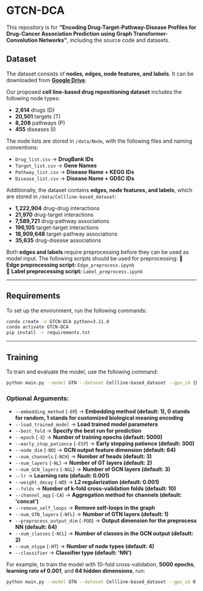 # GTCN-DCA

This repository is for **"Encoding Drug-Target-Pathway-Disease Profiles for Drug-Cancer Association Prediction using Graph Transformer-Convolution Networks"**, including the source code and datasets.

## Dataset

The dataset consists of **nodes, edges, node features, and labels**. It can be downloaded from **[Google Drive](https://drive.google.com/drive/folders/1nhiLSCuJfLu2f9QartgXbkWnSluukbGV?usp=sharing)**.

Our proposed **cell line-based drug repositioning dataset** includes the following node types:
- **2,614** drugs (D)  
- **20,501** targets (T)  
- **8,208** pathways (P)  
- **455** diseases (I)  

The node lists are stored in `/data/Node`, with the following files and naming conventions:
- `Drug_list.csv` → **DrugBank IDs**  
- `Target_list.csv` → **Gene Names**  
- `Pathway_list.csv` → **Disease Name + KEGG IDs**  
- `Disease_list.csv` → **Disease Name + GDSC IDs**  

Additionally, the dataset contains **edges, node features, and labels**, which are stored in `/data/Cellline-based_dataset`:
- **1,222,904** drug-drug interactions  
- **21,970** drug-target interactions  
- **7,589,721** drug-pathway associations  
- **196,105** target-target interactions  
- **18,909,648** target-pathway associations  
- **35,635** drug-disease associations  

Both **edges and labels** require preprocessing before they can be used as model input. The following scripts should be used for preprocessing:
📌 **Edge preprocessing script:** `Edge_preprocess.ipynb`  
📌 **Label preprocessing script:** `Label_preprocess.ipynb`

---

## Requirements

To set up the environment, run the following commands:

```bash
conda create -n GTCN-DCA python=3.11.8
conda activate GTCN-DCA
pip install -r requirements.txt
```

---

## Training

To train and evaluate the model, use the following command:

```bash
python main.py --model GTN --dataset Cellline-based_dataset --gpu_id {DEVICE ID} --save_dir {SAVED PATH}
```

### Optional Arguments:
- `--embedding_method` (`-EM`) → **Embedding method (default: 1), 0 stands for random, 1 stands for customized biological meaning encoding**
- `--load_trained_model` → **Load trained model parameters**
- `--best_fold` → **Specify the best run for prediction**
- `--epoch` (`-E`) → **Number of training epochs (default: 5000)**
- `--early_stop_patience` (`-ESP`) → **Early stopping patience (default: 300)**
- `--node_dim` (`-ND`) → **GCN output feature dimension (default: 64)**
- `--num_channels` (`-NCH`) → **Number of heads (default: 3)**
- `--num_layers` (`-NL`) → **Number of GT layers (default: 2)**
- `--num_GCN_layers` (`-NGL`) → **Number of GCN layers (default: 3)**
- `--lr` → **Learning rate (default: 0.001)**
- `--weight_decay` (`-WD`) → **L2 regularization (default: 0.001)**
- `--folds` → **Number of k-fold cross-validation folds (default: 10)**
- `--channel_agg` (`-CA`) → **Aggregation method for channels (default: 'concat')**
- `--remove_self_loops` → **Remove self-loops in the graph**
- `--num_GTN_layers` (`-NFL`) → **Number of GTN layers (default: 1)**
- `--preprocess_output_dim` (`-POD`) → **Output dimension for the preprocess NN (default: 64)**
- `--num_classes` (`-NCL`) → **Number of classes in the GCN output (default: 2)**
- `--num_ntype` (`-NT`) → **Number of node types (default: 4)**
- `--classifier` → **Classifier type (default: 'NN')**

For example, to train the model with 10-fold cross-validation, **5000 epochs**, **learning rate of 0.001**, and **64 hidden dimensions**, run:

```bash
python main.py --model GTN --dataset Cellline-based_dataset --gpu_id 0 --folds 10 --epoch 5000 --lr 0.001 --node_dim 64 --save_dir ./results/
```
